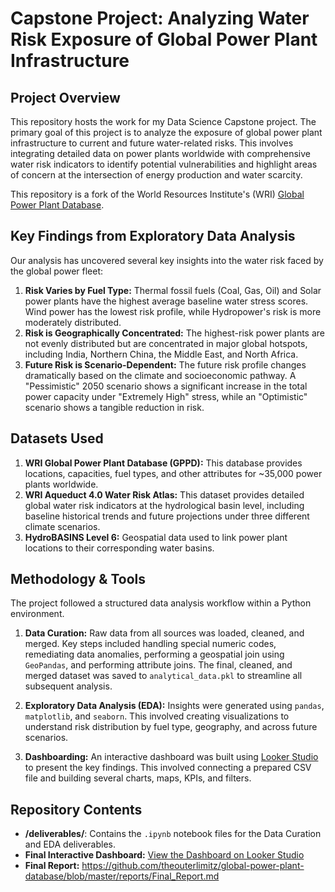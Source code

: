 # Capstone Project: Analyzing Water Risk Exposure of Global Power Plant Infrastructure

## Project Overview

This repository hosts the work for my Data Science Capstone project. The primary goal of this project is to analyze the exposure of global power plant infrastructure to current and future water-related risks. This involves integrating detailed data on power plants worldwide with comprehensive water risk indicators to identify potential vulnerabilities and highlight areas of concern at the intersection of energy production and water scarcity.

This repository is a fork of the World Resources Institute's (WRI) [Global Power Plant Database](https://github.com/wri/global-power-plant-database).


## Key Findings from Exploratory Data Analysis

Our analysis has uncovered several key insights into the water risk faced by the global power fleet:

1.  **Risk Varies by Fuel Type:** Thermal fossil fuels (Coal, Gas, Oil) and Solar power plants have the highest average baseline water stress scores. Wind power has the lowest risk profile, while Hydropower's risk is more moderately distributed.
2.  **Risk is Geographically Concentrated:** The highest-risk power plants are not evenly distributed but are concentrated in major global hotspots, including India, Northern China, the Middle East, and North Africa.
3.  **Future Risk is Scenario-Dependent:** The future risk profile changes dramatically based on the climate and socioeconomic pathway. A "Pessimistic" 2050 scenario shows a significant increase in the total power capacity under "Extremely High" stress, while an "Optimistic" scenario shows a tangible reduction in risk.

## Datasets Used

1.  **WRI Global Power Plant Database (GPPD):** This database provides locations, capacities, fuel types, and other attributes for ~35,000 power plants worldwide.
2.  **WRI Aqueduct 4.0 Water Risk Atlas:** This dataset provides detailed global water risk indicators at the hydrological basin level, including baseline historical trends and future projections under three different climate scenarios.
3.  **HydroBASINS Level 6:** Geospatial data used to link power plant locations to their corresponding water basins.

## Methodology & Tools

The project followed a structured data analysis workflow within a Python environment.

1.  **Data Curation:** Raw data from all sources was loaded, cleaned, and merged. Key steps included handling special numeric codes, remediating data anomalies, performing a geospatial join using `GeoPandas`, and performing attribute joins. The final, cleaned, and merged dataset was saved to `analytical_data.pkl` to streamline all subsequent analysis.

2.  **Exploratory Data Analysis (EDA):** Insights were generated using `pandas`, `matplotlib`, and `seaborn`. This involved creating visualizations to understand risk distribution by fuel type, geography, and across future scenarios.

3.  **Dashboarding:** An interactive dashboard was built using [Looker Studio](https://lookerstudio.google.com/reporting/db75b288-9c6b-4b15-8dd8-f35e03fd3b10) to present the key findings. This involved connecting a prepared CSV file and building several charts, maps, KPIs, and filters.

## Repository Contents

* **/deliverables/**: Contains the `.ipynb` notebook files for the Data Curation and EDA deliverables.
* **Final Interactive Dashboard:** [View the Dashboard on Looker Studio](https://lookerstudio.google.com/reporting/db75b288-9c6b-4b15-8dd8-f35e03fd3b10)
*  **Final Report:**
 https://github.com/theouterlimitz/global-power-plant-database/blob/master/reports/Final_Report.md
